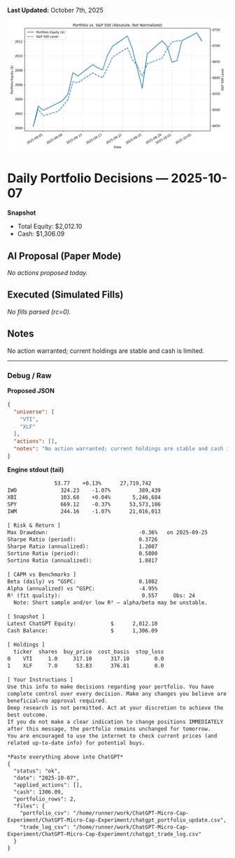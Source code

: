 **Last Updated:** October 7th, 2025

![Latest Performance Results](Results.png)

# Daily Portfolio Decisions — 2025-10-07

**Snapshot**
- Total Equity: $2,012.10
- Cash: $1,306.09

## AI Proposal (Paper Mode)
_No actions proposed today._

## Executed (Simulated Fills)
_No fills parsed (rc=0)._

## Notes
No action warranted; current holdings are stable and cash is limited.

---
### Debug / Raw
**Proposed JSON**
```json
{
  "universe": [
    "VTI",
    "XLF"
  ],
  "actions": [],
  "notes": "No action warranted; current holdings are stable and cash is limited."
}
```

**Engine stdout (tail)**
```
               53.77    +0.13%      27,719,742
IWO              324.23    -1.07%         389,439
XBI              103.68    +0.04%       5,246,684
SPY              669.12    -0.37%      53,573,186
IWM              244.16    -1.07%      21,016,013

[ Risk & Return ]
Max Drawdown:                             -0.36%   on 2025-09-25
Sharpe Ratio (period):                    0.3726
Sharpe Ratio (annualized):                1.2087
Sortino Ratio (period):                   0.5800
Sortino Ratio (annualized):               1.8817

[ CAPM vs Benchmarks ]
Beta (daily) vs ^GSPC:                    0.1802
Alpha (annualized) vs ^GSPC:              -4.95%
R² (fit quality):                          0.557     Obs: 24
  Note: Short sample and/or low R² — alpha/beta may be unstable.

[ Snapshot ]
Latest ChatGPT Equity:           $      2,012.10
Cash Balance:                    $      1,306.09

[ Holdings ]
  ticker  shares  buy_price  cost_basis  stop_loss
0    VTI     1.0     317.10      317.10        0.0
1    XLF     7.0      53.83      376.81        0.0

[ Your Instructions ]
Use this info to make decisions regarding your portfolio. You have complete control over every decision. Make any changes you believe are beneficial—no approval required.
Deep research is not permitted. Act at your discretion to achieve the best outcome.
If you do not make a clear indication to change positions IMMEDIATELY after this message, the portfolio remains unchanged for tomorrow.
You are encouraged to use the internet to check current prices (and related up-to-date info) for potential buys.

*Paste everything above into ChatGPT*
{
  "status": "ok",
  "date": "2025-10-07",
  "applied_actions": [],
  "cash": 1306.09,
  "portfolio_rows": 2,
  "files": {
    "portfolio_csv": "/home/runner/work/ChatGPT-Micro-Cap-Experiment/ChatGPT-Micro-Cap-Experiment/chatgpt_portfolio_update.csv",
    "trade_log_csv": "/home/runner/work/ChatGPT-Micro-Cap-Experiment/ChatGPT-Micro-Cap-Experiment/chatgpt_trade_log.csv"
  }
}

```